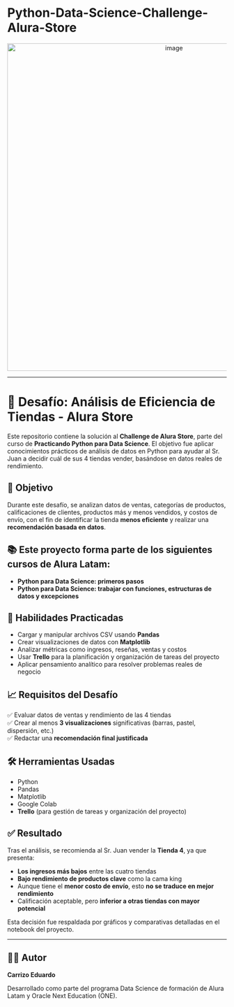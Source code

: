 # Python-Data-Science-Challenge-Alura-Store
<div align="center"> <img width="750" alt="image" src="https://github.com/user-attachments/assets/f2db669f-94ea-4d34-815c-5437c737d381" /> </div>

---
# 🧠 Desafío: Análisis de Eficiencia de Tiendas - Alura Store

Este repositorio contiene la solución al **Challenge de Alura Store**, parte del curso de **Practicando Python para Data Science**. El objetivo fue aplicar conocimientos prácticos de análisis de datos en Python para ayudar al Sr. Juan a decidir cuál de sus 4 tiendas vender, basándose en datos reales de rendimiento.

## 🎯 Objetivo

Durante este desafío, se analizan datos de ventas, categorías de productos, calificaciones de clientes, productos más y menos vendidos, y costos de envío, con el fin de identificar la tienda **menos eficiente** y realizar una **recomendación basada en datos**.

## 📚 Este proyecto forma parte de los siguientes cursos de Alura Latam:

- **Python para Data Science: primeros pasos**
- **Python para Data Science: trabajar con funciones, estructuras de datos y excepciones**

## 🧪 Habilidades Practicadas

- Cargar y manipular archivos CSV usando **Pandas**
- Crear visualizaciones de datos con **Matplotlib**
- Analizar métricas como ingresos, reseñas, ventas y costos
- Usar **Trello** para la planificación y organización de tareas del proyecto
- Aplicar pensamiento analítico para resolver problemas reales de negocio

## 📈 Requisitos del Desafío

✅ Evaluar datos de ventas y rendimiento de las 4 tiendas  
✅ Crear al menos **3 visualizaciones** significativas (barras, pastel, dispersión, etc.)  
✅ Redactar una **recomendación final justificada**  

## 🛠 Herramientas Usadas

- Python 
- Pandas  
- Matplotlib  
- Google Colab  
- **Trello** (para gestión de tareas y organización del proyecto)

## ✅ Resultado

Tras el análisis, se recomienda al Sr. Juan vender la **Tienda 4**, ya que presenta:

- **Los ingresos más bajos** entre las cuatro tiendas
- **Bajo rendimiento de productos clave** como la cama king
- Aunque tiene el **menor costo de envío**, esto **no se traduce en mejor rendimiento**
- Calificación aceptable, pero **inferior a otras tiendas con mayor potencial**

Esta decisión fue respaldada por gráficos y comparativas detalladas en el notebook del proyecto.

---

## 👩‍💻 Autor

**Carrizo Eduardo**

Desarrollado como parte del programa  Data Science de formación de Alura Latam y Oracle Next Education (ONE).
